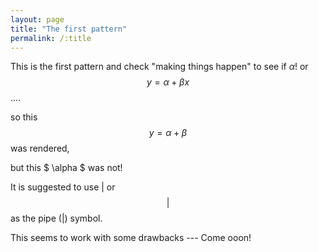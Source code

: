 ```yaml
---
layout: page
title: "The first pattern"
permalink: /:title
---
```

This is the first pattern and check "making things happen" to see if $\alpha$! or $$ y = \alpha + \beta x $$....

so this $$ y = \alpha + \beta $$ was rendered,

but this $ \alpha $ was not!

It is suggested to use $\vert$ or $$\vert$$ as the pipe ($|$) symbol.

This seems to work with some drawbacks --- Come ooon!
